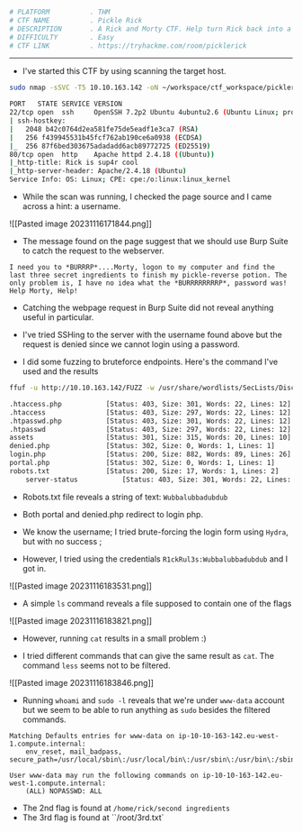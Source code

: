 ```bash
# PLATFORM          . THM
# CTF NAME          . Pickle Rick
# DESCRIPTION       . A Rick and Morty CTF. Help turn Rick back into a human!
# DIFFICULTY        . Easy
# CTF LINK          . https://tryhackme.com/room/picklerick
```

___

- I've started this CTF by using scanning the target host.

```bash
sudo nmap -sSVC -T5 10.10.163.142 -oN ~/workspace/ctf_workspace/picklerick
```

```bash
PORT   STATE SERVICE VERSION
22/tcp open  ssh     OpenSSH 7.2p2 Ubuntu 4ubuntu2.6 (Ubuntu Linux; protocol 2.0)
| ssh-hostkey:  
|   2048 b42c0764d2ea581fe75de5eadf1e3ca7 (RSA)
|   256 f439945531b45fcf762ab190ce6a0938 (ECDSA)
|_  256 87f6bed303675adadadd6acb89772725 (ED25519)
80/tcp open  http    Apache httpd 2.4.18 ((Ubuntu))
|_http-title: Rick is sup4r cool
|_http-server-header: Apache/2.4.18 (Ubuntu)
Service Info: OS: Linux; CPE: cpe:/o:linux:linux_kernel

```

- While the scan was running, I checked the page source and I came across a hint: a username.

![[Pasted image 20231116171844.png]]

- The message found on the page suggest that we should use Burp Suite to catch the request to the webserver. 

```
I need you to *BURRRP*....Morty, logon to my computer and find the last three secret ingredients to finish my pickle-reverse potion. The only problem is, I have no idea what the *BURRRRRRRRP*, password was! Help Morty, Help!
```

- Catching the webpage request in Burp Suite did not reveal anything useful in particular.

- I've tried SSHing to the server with the username found above but the request is denied since we cannot login using a password.

- I did some fuzzing to bruteforce endpoints. Here's the command I've used and the results

```bash
ffuf -u http://10.10.163.142/FUZZ -w /usr/share/wordlists/SecLists/Discovery/Web-Content/big.txt  -t 100 -e .php
```

```bash
.htaccess.php           [Status: 403, Size: 301, Words: 22, Lines: 12]
.htaccess               [Status: 403, Size: 297, Words: 22, Lines: 12]
.htpasswd.php           [Status: 403, Size: 301, Words: 22, Lines: 12]
.htpasswd               [Status: 403, Size: 297, Words: 22, Lines: 12]
assets                  [Status: 301, Size: 315, Words: 20, Lines: 10]
denied.php              [Status: 302, Size: 0, Words: 1, Lines: 1]
login.php               [Status: 200, Size: 882, Words: 89, Lines: 26]
portal.php              [Status: 302, Size: 0, Words: 1, Lines: 1]
robots.txt              [Status: 200, Size: 17, Words: 1, Lines: 2]
	server-status           [Status: 403, Size: 301, Words: 22, Lines: 12]
```

- Robots.txt file reveals a string of text: `Wubbalubbadubdub`

- Both portal and denied.php redirect to login php. 

- We know the username; I tried brute-forcing the login form using `Hydra`, but with no success ;

- However, I tried using  the credentials `R1ckRul3s:Wubbalubbadubdub` and I got in.

![[Pasted image 20231116183531.png]]

- A simple `ls` command reveals a file supposed to contain one of the flags

![[Pasted image 20231116183821.png]]

- However, running `cat` results in a small problem :) 

- I tried different commands that can give the same result as `cat`. The command `less` seems not to be filtered.

![[Pasted image 20231116183846.png]]

- Running `whoami` and `sudo -l` reveals that we're under `www-data` account but we seem to be able to run anything as `sudo` besides the filtered commands.

```
Matching Defaults entries for www-data on ip-10-10-163-142.eu-west-1.compute.internal:
    env_reset, mail_badpass, secure_path=/usr/local/sbin\:/usr/local/bin\:/usr/sbin\:/usr/bin\:/sbin\:/bin\:/snap/bin

User www-data may run the following commands on ip-10-10-163-142.eu-west-1.compute.internal:
    (ALL) NOPASSWD: ALL
```

- The 2nd flag is found at `/home/rick/second ingredients`
- The 3rd flag is found at ``/root/3rd.txt`

